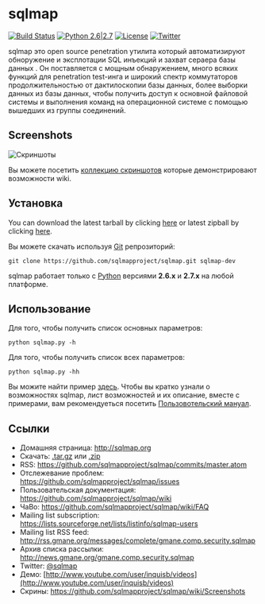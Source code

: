 # sqlmap

[![Build Status](https://api.travis-ci.org/sqlmapproject/sqlmap.svg?branch=master)](https://api.travis-ci.org/sqlmapproject/sqlmap) [![Python 2.6|2.7](https://img.shields.io/badge/python-2.6|2.7-yellow.svg)](https://www.python.org/) [![License](https://img.shields.io/badge/license-GPLv2-red.svg)](https://raw.githubusercontent.com/sqlmapproject/sqlmap/master/doc/COPYING) [![Twitter](https://img.shields.io/badge/twitter-@sqlmap-blue.svg)](https://twitter.com/sqlmap)

sqlmap это open source penetration утилита который автоматизируют обноружение и эксплотации SQL инъекций и захват сераера базы данных . Он поставляется с мощным обнаружением, много всяких функций для penetration test-инга и широкий спектр коммутаторов продолжительностью от дактилоскопии базы данных, более выборки данных из базы данных, чтобы получить доступ к основной файловой системы и выполнения команд на операционной системе с помощью вышедших из группы соединений.

Screenshots
----

![Скриншоты](https://raw.github.com/wiki/sqlmapproject/sqlmap/images/sqlmap_screenshot.png)

Вы можете посетить [коллекцию скриншотов](https://github.com/sqlmapproject/sqlmap/wiki/Screenshots) которые демонстрировают возможности wiki.

Установка
----

You can download the latest tarball by clicking [here](https://github.com/sqlmapproject/sqlmap/tarball/master) or latest zipball by clicking  [here](https://github.com/sqlmapproject/sqlmap/zipball/master).

Вы можете скачать используя [Git](https://github.com/sqlmapproject/sqlmap) репрозиторий:

    git clone https://github.com/sqlmapproject/sqlmap.git sqlmap-dev

sqlmap работает только с [Python](http://www.python.org/download/) версиями **2.6.x** и **2.7.x** на любой платформе.

Использование
----

Для того, чтобы получить список основных параметров:

    python sqlmap.py -h

Для того, чтобы получить список всех параметров:

    python sqlmap.py -hh

Вы можите найти пример [здесь](https://asciinema.org/a/46601).
Чтобы вы кратко узнали о возможностях sqlmap, лист возможностей и их описание, вместе с примерами, вам рекомендуеться посетить [Пользовотельский мануал](https://github.com/sqlmapproject/sqlmap/wiki).

Ссылки
----

* Домашняя страница: http://sqlmap.org
* Скачать: [.tar.gz](https://github.com/sqlmapproject/sqlmap/tarball/master) или [.zip](https://github.com/sqlmapproject/sqlmap/zipball/master)
* RSS: https://github.com/sqlmapproject/sqlmap/commits/master.atom
* Отслежевание проблем: https://github.com/sqlmapproject/sqlmap/issues
* Пользовательская документация: https://github.com/sqlmapproject/sqlmap/wiki
* ЧаВо: https://github.com/sqlmapproject/sqlmap/wiki/FAQ
* Mailing list subscription: https://lists.sourceforge.net/lists/listinfo/sqlmap-users
* Mailing list RSS feed: http://rss.gmane.org/messages/complete/gmane.comp.security.sqlmap
* Архив списка рассылки: http://news.gmane.org/gmane.comp.security.sqlmap
* Twitter: [@sqlmap](https://twitter.com/sqlmap)
* Демо: [http://www.youtube.com/user/inquisb/videos](http://www.youtube.com/user/inquisb/videos)
* Скрины: https://github.com/sqlmapproject/sqlmap/wiki/Screenshots
